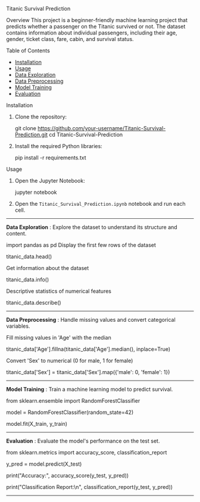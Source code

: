 Titanic Survival Prediction

Overview
This project is a beginner-friendly machine learning project that predicts whether a passenger on the Titanic survived or not. 
The dataset contains information about individual passengers, including their age, gender, ticket class, fare, cabin, and survival status.

Table of Contents
- [Installation](#installation)
- [Usage](#usage)
- [Data Exploration](#data-exploration)
- [Data Preprocessing](#data-preprocessing)
- [Model Training](#model-training)
- [Evaluation](#evaluation)

Installation
1. Clone the repository:
  
   git clone https://github.com/your-username/Titanic-Survival-Prediction.git
   cd Titanic-Survival-Prediction

2. Install the required Python libraries:
   
   pip install -r requirements.txt

Usage
1. Open the Jupyter Notebook:
   
   jupyter notebook
  
3. Open the `Titanic_Survival_Prediction.ipynb` notebook and run each cell.

-----------------------------------------------------------


**Data Exploration** :
Explore the dataset to understand its structure and content.

import pandas as pd
Display the first few rows of the dataset

titanic_data.head()

Get information about the dataset

titanic_data.info()

Descriptive statistics of numerical features

titanic_data.describe()

-----------------------------------------------------------


**Data Preprocessing** :
Handle missing values and convert categorical variables.

Fill missing values in 'Age' with the median

titanic_data['Age'].fillna(titanic_data['Age'].median(), inplace=True)

Convert 'Sex' to numerical (0 for male, 1 for female)

titanic_data['Sex'] = titanic_data['Sex'].map({'male': 0, 'female': 1})

-----------------------------------------------------------

**Model Training** :
Train a machine learning model to predict survival.

from sklearn.ensemble import RandomForestClassifier

model = RandomForestClassifier(random_state=42)

model.fit(X_train, y_train)

-----------------------------------------------------------

**Evaluation** :
Evaluate the model's performance on the test set.

from sklearn.metrics import accuracy_score, classification_report

y_pred = model.predict(X_test)

print("Accuracy:", accuracy_score(y_test, y_pred))

print("Classification Report:\n", classification_report(y_test, y_pred))

-----------------------------------------------------------
